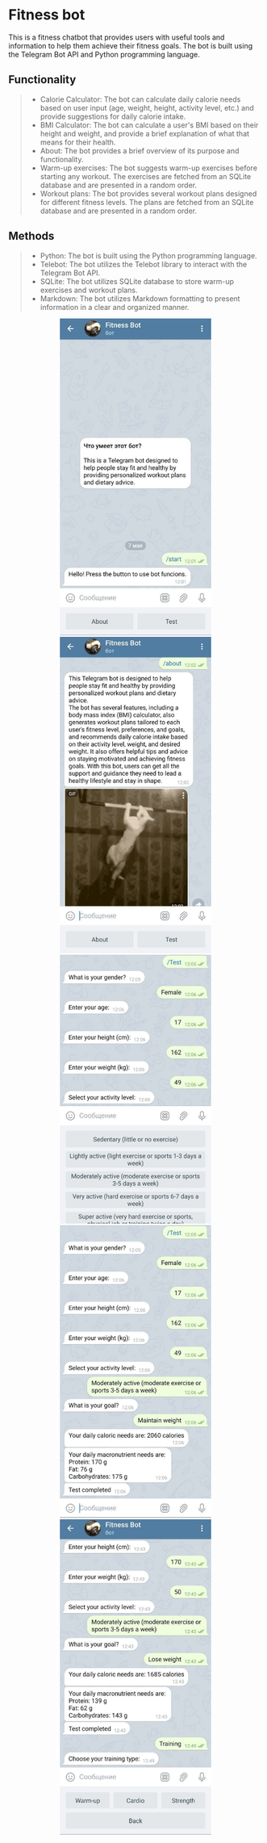 # Fitness bot

This is a fitness chatbot that provides users with useful tools and information to help them achieve their fitness goals. The bot is built using the Telegram Bot API and Python programming language.

## Functionality
> - Calorie Calculator: The bot can calculate daily calorie needs based on user input (age, weight, height, activity level, etc.) and provide suggestions for daily calorie intake.
> - BMI Calculator: The bot can calculate a user's BMI based on their height and weight, and provide a brief explanation of what that means for their health.
> - About: The bot provides a brief overview of its purpose and functionality.
> - Warm-up exercises: The bot suggests warm-up exercises before starting any workout. The exercises are fetched from an SQLite database and are presented in a random order.
> - Workout plans: The bot provides several workout plans designed for different fitness levels. The plans are fetched from an SQLite database and are presented in a random order.


## Methods
> - Python: The bot is built using the Python programming language.
> - Telebot: The bot utilizes the Telebot library to interact with the Telegram Bot API.
> - SQLite: The bot utilizes SQLite database to store warm-up exercises and workout plans.
> - Markdown: The bot utilizes Markdown formatting to present information in a clear and organized manner.

<p align="center">
  <img src="https://github.com/KKsnikere/telegram_fitness_bot/blob/main/screenshots/msg631021106-1343431.jpg" width="300" />
  <img src="https://github.com/KKsnikere/telegram_fitness_bot/blob/main/screenshots/msg631021106-1343432.jpg" width="300" />
  <br>
  <img src="https://github.com/KKsnikere/telegram_fitness_bot/blob/main/screenshots/msg631021106-1343433.jpg" width="300" />
  <img src="https://github.com/KKsnikere/telegram_fitness_bot/blob/main/screenshots/msg631021106-1343434.jpg" width="300" />
  <img src="https://github.com/KKsnikere/telegram_fitness_bot/blob/main/screenshots/msg631021106-1351823.jpg" width="300" />
</p>

